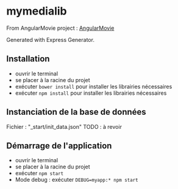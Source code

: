 # mymedialib


From AngularMovie project : [AngularMovie](https://github.com/lauterry/angularmovie)

Generated with Express Generator.

## Installation
* ouvrir le terminal
* se placer à la racine du projet
* exécuter <code>bower install</code> pour installer les librairies nécessaires
* exécuter <code>npm install</code> pour installer les librairies nécessaires

## Instanciation de la base de données

Fichier : "_start/init_data.json"
TODO : à revoir

## Démarrage de l'application
* ouvrir le terminal
* se placer à la racine du projet
* exécuter <code>npm start</code>
* Mode debug : exécuter <code>DEBUG=myapp:* npm start</code>